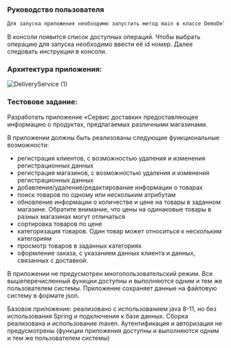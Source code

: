 ### Руководство пользователя
```sh
Для запуска приложения необходимо запустить метод main в классе DemoDeliveryService
```
В консоли появится список доступных операций. Чтобы выбрать операцию для запуска необходимо ввести её id номер. Далее следовать инструкции в консоли.

### Архитектура приложения:
![DeliveryService (1)](https://user-images.githubusercontent.com/76948163/123489625-103fa680-d61b-11eb-9ddf-754ab32d45a3.png)

### Тестовове задание:

Разработать приложение «Сервис доставки» предоставляющее информацию о продуктах, предлагаемых различными магазинами.

В приложении должны быть реализованы следующие функциональные возможности:
 - регистрация клиентов, с возможностью удаления и изменения регистрационных данных
 - регистрация магазинов, с возможностью удаления и изменения регистрационных данных
 - добавление/удаление/редактирование информации о товарах
 - поиск товаров по одному или нескольким атрибутам
 - обновление информации о количестве и цене на товары в заданном магазине. Обратите внимание, что цены на одинаковые товары в разных магазинах могут отличаться
 - сортировка товаров по цене
 - категоризация товаров. Один товар может относиться к нескольким категориям
 - просмотр товаров в заданных категориях
 - оформление заказа, с указанием данных клиента и данных, связанных с доставкой.

В приложении не предусмотрен многопользовательский режим. Все вышеперечисленный функции доступны и выполняются одним и тем же пользователем системы.
Приложение сохраняет данные на файловую систему в формате json.

Базовое приложение: реализовано с использованием java 8-11, но без использования Spring и подключения к базе данных. Сборка реализована и использование maven. Аутентификация и авторизация не предусмотрены (функции приложения доступны и выполняются одним и тем же пользователем системы)

